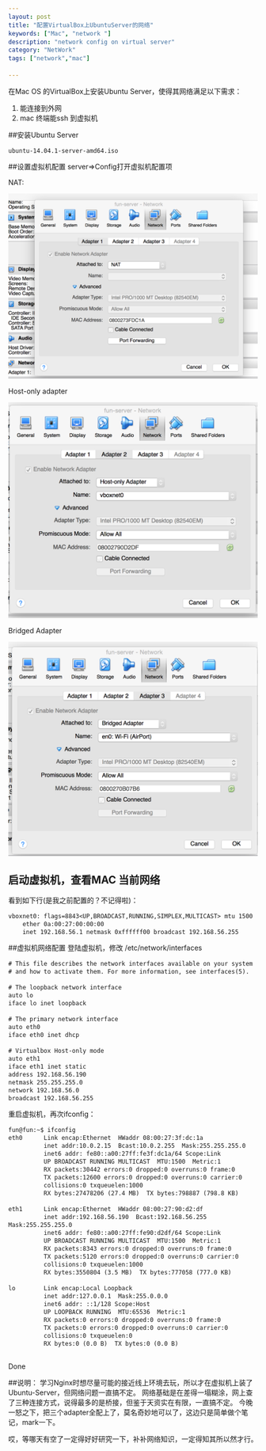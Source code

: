 ```yaml
---
layout: post
title: "配置VirtualBox上UbuntuServer的网络"
keywords: ["Mac", "network "]
description: "network config on virtual server"
category: "NetWork"
tags: ["network","mac"]

---
```



在Mac OS 的VirtualBox上安装Ubuntu Server，使得其网络满足以下需求：

1. 能连接到外网
2. mac 终端能ssh 到虚拟机

##安装Ubuntu Server

    ubuntu-14.04.1-server-amd64.iso 

##设置虚拟机配置
server=>Config打开虚拟机配置项

NAT:

<img src="/images/adapter1.png" alt="NAT" title="nointerlace1.PNG" width="600" />


Host-only adapter

<img src="/images/adapter2.png" alt="NAT" title="Host-only adapter" width="600" />


Bridged Adapter

<img src="/images/adapter3.png" alt="NAT" title="Bridged Adapter" width="600" />


 
## 启动虚拟机，查看MAC 当前网络

看到如下行(是我之前配置的？不记得啦)：

```
vboxnet0: flags=8843<UP,BROADCAST,RUNNING,SIMPLEX,MULTICAST> mtu 1500
	ether 0a:00:27:00:00:00 
	inet 192.168.56.1 netmask 0xffffff00 broadcast 192.168.56.255
```

##虚拟机网络配置
登陆虚拟机，修改
/etc/network/interfaces

```
# This file describes the network interfaces available on your system
# and how to activate them. For more information, see interfaces(5).

# The loopback network interface
auto lo
iface lo inet loopback

# The primary network interface
auto eth0
iface eth0 inet dhcp

# Virtualbox Host-only mode
auto eth1
iface eth1 inet static
address 192.168.56.190
netmask 255.255.255.0
network 192.168.56.0
broadcast 192.168.56.255
```

重启虚拟机，再次ifconfig：

```
fun@fun:~$ ifconfig
eth0      Link encap:Ethernet  HWaddr 08:00:27:3f:dc:1a  
          inet addr:10.0.2.15  Bcast:10.0.2.255  Mask:255.255.255.0
          inet6 addr: fe80::a00:27ff:fe3f:dc1a/64 Scope:Link
          UP BROADCAST RUNNING MULTICAST  MTU:1500  Metric:1
          RX packets:30442 errors:0 dropped:0 overruns:0 frame:0
          TX packets:12600 errors:0 dropped:0 overruns:0 carrier:0
          collisions:0 txqueuelen:1000 
          RX bytes:27478206 (27.4 MB)  TX bytes:798887 (798.8 KB)

eth1      Link encap:Ethernet  HWaddr 08:00:27:90:d2:df  
          inet addr:192.168.56.190  Bcast:192.168.56.255  Mask:255.255.255.0
          inet6 addr: fe80::a00:27ff:fe90:d2df/64 Scope:Link
          UP BROADCAST RUNNING MULTICAST  MTU:1500  Metric:1
          RX packets:8343 errors:0 dropped:0 overruns:0 frame:0
          TX packets:5120 errors:0 dropped:0 overruns:0 carrier:0
          collisions:0 txqueuelen:1000 
          RX bytes:3550804 (3.5 MB)  TX bytes:777058 (777.0 KB)

lo        Link encap:Local Loopback  
          inet addr:127.0.0.1  Mask:255.0.0.0
          inet6 addr: ::1/128 Scope:Host
          UP LOOPBACK RUNNING  MTU:65536  Metric:1
          RX packets:0 errors:0 dropped:0 overruns:0 frame:0
          TX packets:0 errors:0 dropped:0 overruns:0 carrier:0
          collisions:0 txqueuelen:0 
          RX bytes:0 (0.0 B)  TX bytes:0 (0.0 B)


```

Done

##说明：
学习Nginx时想尽量可能的接近线上环境去玩，所以才在虚拟机上装了Ubuntu-Server，但网络问题一直搞不定。
网络基础是在差得一塌糊涂，网上查了三种连接方式，说得最多的是桥接，但鉴于天资实在有限，一直搞不定。
今晚一怒之下，把三个adapter全配上了，莫名奇妙地可以了，这边只是简单做个笔记，mark一下。

哎，等哪天有空了一定得好好研究一下，补补网络知识，一定得知其所以然才行。